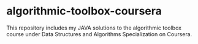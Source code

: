 # algorithmic-toolbox-coursera
This repository includes my JAVA solutions to the algorithmic toolbox course under Data Structures and Algorithms Specialization on Coursera.
